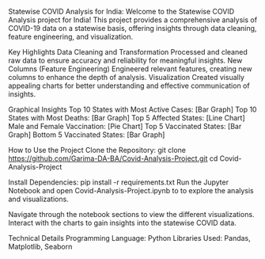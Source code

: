 Statewise COVID Analysis for India:
Welcome to the Statewise COVID Analysis project for India! This project provides a comprehensive analysis of COVID-19 data on a statewise basis, offering insights through data cleaning, feature engineering, and visualization.

Key Highlights 
Data Cleaning and Transformation
Processed and cleaned raw data to ensure accuracy and reliability for meaningful insights.
New Columns (Feature Engineering)
Engineered relevant features, creating new columns to enhance the depth of analysis.
Visualization
Created visually appealing charts for better understanding and effective communication of insights.

Graphical Insights 
Top 10 States with Most Active Cases: [Bar Graph]
Top 10 States with Most Deaths: [Bar Graph]
Top 5 Affected States: [Line Chart]
Male and Female Vaccination: [Pie Chart]
Top 5 Vaccinated States: [Bar Graph]
Bottom 5 Vaccinated States: [Bar Graph]

How to Use the Project 
Clone the Repository:
git clone https://github.com/Garima-DA-BA/Covid-Analysis-Project.git
cd Covid-Analysis-Project

Install Dependencies:
pip install -r requirements.txt
Run the Jupyter Notebook and open Covid-Analysis-Project.ipynb to to explore the analysis and visualizations.

Navigate through the notebook sections to view the different visualizations.
Interact with the charts to gain insights into the statewise COVID data.

Technical Details 
Programming Language: Python
Libraries Used: Pandas, Matplotlib, Seaborn
